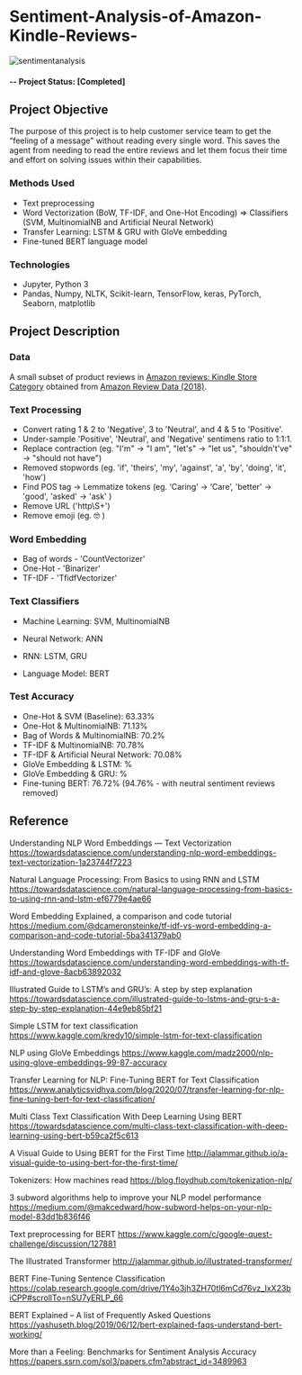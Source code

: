 # Sentiment-Analysis-of-Amazon-Kindle-Reviews-

![sentimentanalysis](https://user-images.githubusercontent.com/49653689/94883213-10b66280-0438-11eb-9eda-f0288f6f91ed.png)

#### -- Project Status: [Completed]

## Project Objective
The purpose of this project is to help customer service team to get the “feeling of a message" without reading every single word. This saves the agent from needing to read the entire reviews and let them focus their time and effort on solving issues within their capabilities. 

### Methods Used
* Text preprocessing 
* Word Vectorization (BoW, TF-IDF, and One-Hot Encoding) => Classifiers (SVM, MultinomialNB and Artificial Neural Network)
* Transfer Learning: LSTM & GRU with GloVe embedding
* Fine-tuned BERT language model

### Technologies

* Jupyter, Python 3
* Pandas, Numpy, NLTK, Scikit-learn, TensorFlow, keras, PyTorch, Seaborn, matplotlib

## Project Description

### Data 

A small subset of product reviews in [Amazon reviews: Kindle Store Category](https://www.kaggle.com/bharadwaj6/kindle-reviews/notebooks) obtained from [Amazon Review Data (2018)](https://nijianmo.github.io/amazon/index.html).

### Text Processing

* Convert rating 1 & 2 to 'Negative', 3 to 'Neutral', and 4 & 5 to 'Positive'.
* Under-sample 'Positive', 'Neutral', and 'Negative' sentimens ratio to 1:1:1.
* Replace contraction (eg. "I'm" -> "I am", "let's" -> "let us", "shouldn't've" -> "should not have")
* Removed stopwords (eg. 'if', 'theirs', 'my', 'against', 'a', 'by', 'doing', 'it', 'how')
* Find POS tag -> Lemmatize tokens (eg. ‘Caring’ -> ‘Care’, 'better' -> 'good',  'asked' -> 'ask' )
* Remove URL ('http\S+')
* Remove emoji (eg. :nerd_face: )

### Word Embedding

* Bag of words - 'CountVectorizer'
* One-Hot - 'Binarizer'
* TF-IDF - 'TfidfVectorizer'

### Text Classifiers

* Machine Learning: SVM, MultinomialNB

* Neural Network: ANN

* RNN: LSTM, GRU

* Language Model: BERT

### Test Accuracy

* One-Hot & SVM (Baseline): 63.33%
* One-Hot & MultinomialNB: 71.13%
* Bag of Words & MultinomialNB: 70.2%
* TF-IDF & MultinomialNB: 70.78%
* TF-IDF & Artificial Neural Network: 70.08%
* GloVe Embedding & LSTM: %
* GloVe Embedding & GRU: %
* Fine-tuning BERT: 76.72% (94.76% - with neutral sentiment reviews removed)

## Reference

Understanding NLP Word Embeddings — Text Vectorization 
https://towardsdatascience.com/understanding-nlp-word-embeddings-text-vectorization-1a23744f7223

Natural Language Processing: From Basics to using RNN and LSTM 
https://towardsdatascience.com/natural-language-processing-from-basics-to-using-rnn-and-lstm-ef6779e4ae66

Word Embedding Explained, a comparison and code tutorial 
https://medium.com/@dcameronsteinke/tf-idf-vs-word-embedding-a-comparison-and-code-tutorial-5ba341379ab0

Understanding Word Embeddings with TF-IDF and GloVe 
https://towardsdatascience.com/understanding-word-embeddings-with-tf-idf-and-glove-8acb63892032

Illustrated Guide to LSTM’s and GRU’s: A step by step explanation 
https://towardsdatascience.com/illustrated-guide-to-lstms-and-gru-s-a-step-by-step-explanation-44e9eb85bf21

Simple LSTM for text classification 
https://www.kaggle.com/kredy10/simple-lstm-for-text-classification

NLP using GloVe Embeddings 
https://www.kaggle.com/madz2000/nlp-using-glove-embeddings-99-87-accuracy

Transfer Learning for NLP: Fine-Tuning BERT for Text Classification
https://www.analyticsvidhya.com/blog/2020/07/transfer-learning-for-nlp-fine-tuning-bert-for-text-classification/

Multi Class Text Classification With Deep Learning Using BERT
https://towardsdatascience.com/multi-class-text-classification-with-deep-learning-using-bert-b59ca2f5c613

A Visual Guide to Using BERT for the First Time
http://jalammar.github.io/a-visual-guide-to-using-bert-for-the-first-time/

Tokenizers: How machines read 
https://blog.floydhub.com/tokenization-nlp/

3 subword algorithms help to improve your NLP model performance
https://medium.com/@makcedward/how-subword-helps-on-your-nlp-model-83dd1b836f46

Text preprocessing for BERT
https://www.kaggle.com/c/google-quest-challenge/discussion/127881

The Illustrated Transformer
http://jalammar.github.io/illustrated-transformer/

BERT Fine-Tuning Sentence Classification https://colab.research.google.com/drive/1Y4o3jh3ZH70tl6mCd76vz_IxX23biCPP#scrollTo=nSU7yERLP_66

BERT Explained – A list of Frequently Asked Questions
https://yashuseth.blog/2019/06/12/bert-explained-faqs-understand-bert-working/

More than a Feeling: Benchmarks for Sentiment Analysis Accuracy https://papers.ssrn.com/sol3/papers.cfm?abstract_id=3489963

  
